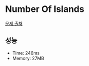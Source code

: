 # Number Of Islands

[문제 출처](https://leetcode.com/problems/number-of-islands)

## 성능

- Time: 246ms
- Memory: 27MB